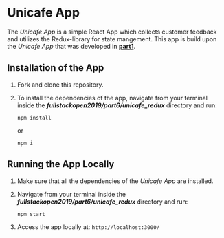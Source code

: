 # Unicafe App

The *Unicafe App* is a simple React App which collects customer feedback and utilizes the Redux-library for state mangement. This app is build upon the
*Unicafe App* that was developed in [**part1**](https://github.com/katerina-tziala/fullstackopen2019/tree/master/part1/unicafe).

## Installation of the App

1. Fork and clone this repository.

2. To install the dependencies of the app, navigate from your terminal inside the ***fullstackopen2019/part6/unicafe_redux*** directory and run:

    ```
    npm install
    ````

    or

    ```
    npm i
    ````

## Running the App Locally

1. Make sure that all the dependencies of the *Unicafe App* are installed.

2. Navigate from your terminal inside the ***fullstackopen2019/part6/unicafe_redux*** directory and run:

    ```
    npm start
    ````

3. Access the app locally at: ```http://localhost:3000/```
